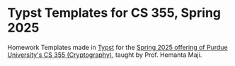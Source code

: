 # Typst Templates for CS 355, Spring 2025

Homework Templates made in [Typst](https://typst.app/) for the
[Spring 2025 offering of Purdue University's CS 355 (Cryptography)](https://www.cs.purdue.edu/homes/hmaji/teaching/Spring%202025/CS-35500-Spring-2025.html),
taught by Prof. Hemanta Maji.


